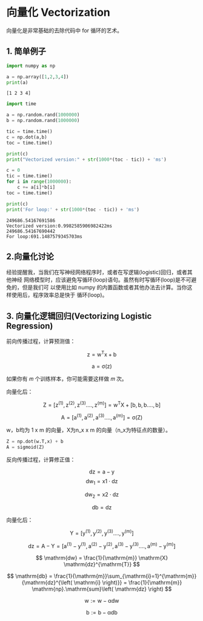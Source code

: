 # 向量化 Vectorization

向量化是非常基础的去除代码中 for 循环的艺术。

## 1. 简单例子 


```python
import numpy as np
```


```python
a = np.array([1,2,3,4])
print(a)
```

    [1 2 3 4]
    


```python
import time

a = np.random.rand(1000000)
b = np.random.rand(1000000)

tic = time.time()
c = np.dot(a,b)
toc = time.time()

print(c)
print("Vectorized version:" + str(1000*(toc - tic)) + 'ms')

c = 0
tic = time.time()
for i in range(1000000):
    c += a[i]*b[i]
toc = time.time()

print(c)
print('For loop:' + str(1000*(toc - tic)) + 'ms')
```

    249686.54167691586
    Vectorized version:0.9982585906982422ms
    249686.54167690442
    For loop:691.1487579345703ms
    

## 2.向量化讨论

经验提醒我，当我们在写神经网络程序时，或者在写逻辑(logistic)回归，或者其他神经
网络模型时，应该避免写循环(loop)语句。虽然有时写循环(loop)是不可避免的，但是我们可
以使用比如 numpy 的内置函数或者其他办法去计算。当你这样使用后，程序效率总是快于
循环(loop)。

## 3. 向量化逻辑回归(Vectorizing Logistic Regression)

前向传播过程，计算预测值：

$$
\mathrm{z} =  \mathrm{w}^{\mathrm{T}}\mathrm{x} +  \mathrm{b}
$$  

$$
\mathrm{a} =  \mathrm{\sigma}\left( \mathrm{z} \right) 
$$


如果你有 𝑚 个训练样本，你可能需要这样做 𝑚 次。

向量化后：

$$
\mathrm{Z} =  \left[ \mathrm{z}^{\left( 1 \right)}, \mathrm{z}^{\left( 2 \right)},\mathrm{z}^{\left( 3 \right)}....,\mathrm{z}^{\left( \mathrm{m} \right)} \right]   =  \mathrm{w}^{\mathrm{T}}\mathrm{X} +  \left[ \mathrm{b},\mathrm{b},\mathrm{b}....,\mathrm{b} \right] 
$$  

$$
\mathrm{A} =  \left[ \mathrm{a}^{\left( 1 \right)}, \mathrm{a}^{\left( 2 \right)},\mathrm{a}^{\left( 3 \right)}....,\mathrm{a}^{\left( \mathrm{m} \right)} \right]   =  \mathrm{\sigma}\left( \mathrm{Z} \right) 
$$


w，b均为 1 x m 的向量，X为n_x x m 的向量（n_x为特征点的数量）。


```python
Z = np.dot(w.T,x) + b
A = sigmoid(Z)
```

反向传播过程，计算修正值：

$$
\mathrm{dz} =  \mathrm{a}-\mathrm{y}
$$
$$
\mathrm{dw}_1\mathrm{} =  \mathrm{x}1 \cdot   \mathrm{dz} 
$$  

$$
\mathrm{dw}_2\mathrm{} =  \mathrm{x}2 \cdot   \mathrm{dz} 
$$  

$$
\mathrm{db} =   \mathrm{dz} 
$$


向量化后：

$$
\mathrm{Y} =  \left[ \mathrm{y}^{\left( 1 \right)}, \mathrm{y}^{\left( 2 \right)},\mathrm{y}^{\left( 3 \right)}....,\mathrm{y}^{\left( \mathrm{m} \right)} \right] 
$$

$$
\mathrm{dz} =  \mathrm{A} -  \mathrm{Y} =  \left[ \mathrm{a}^{\left( 1 \right)}-\mathrm{y}^{\left( 1 \right)}, \mathrm{a}^{\left( 2 \right)}-\mathrm{y}^{\left( 2 \right)},\mathrm{a}^{\left( 3 \right)}-\mathrm{y}^{\left( 3 \right)}....,\mathrm{a}^{\left( \mathrm{m} \right)}-\mathrm{y}^{\left( \mathrm{m} \right)} \right] 
$$


$$
\mathrm{dw} =  \frac{1}{\mathrm{m}}  \mathrm{X} \mathrm{dz}^{\mathrm{T}}
$$


$$
\mathrm{db} =  \frac{1}{\mathrm{m}}\sum_{\mathrm{i}=1}^{\mathrm{m}}{\mathrm{dz}^{\left( \mathrm{i} \right)}}  =  \frac{1}{\mathrm{m}}  \mathrm{np}.\mathrm{sum}\left( \mathrm{dz} \right) 
$$


$$
\mathrm{w}  :=  \mathrm{w}  -  \mathrm{\alpha dw}
$$  

$$
\mathrm{b} :=  \mathrm{b} -  \mathrm{\alpha db}
$$
